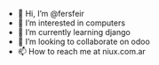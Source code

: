 - 👋 Hi, I’m @fersfeir
- 👀 I’m interested in computers
- 🌱 I’m currently learning django
- 💞️ I’m looking to collaborate on odoo
- 📫 How to reach me at niux.com.ar

<!---
fersfeir/fersfeir is a ✨ special ✨ repository because its `README.md` (this file) appears on your GitHub profile.
You can click the Preview link to take a look at your changes.
--->
